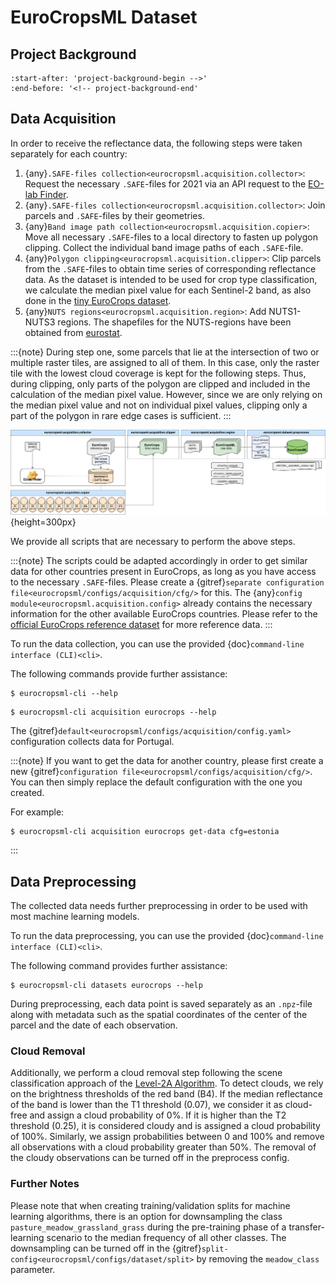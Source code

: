 # EuroCropsML Dataset

## Project Background 
```{include} ../README.md
:start-after: 'project-background-begin -->'
:end-before: '<!-- project-background-end'
```

## Data Acquisition

In order to receive the reflectance data, the following steps were taken separately for each country:
1. {any}`.SAFE-files collection<eurocropsml.acquisition.collector>`: Request the necessary `.SAFE`-files for 2021 via an API request to the [EO-lab Finder](https://finder.eo-lab.org/).
2. {any}`.SAFE-files collection<eurocropsml.acquisition.collector>`: Join parcels and `.SAFE`-files by their geometries.
3. {any}`Band image path collection<eurocropsml.acquisition.copier>`: Move all necessary `.SAFE`-files to a local directory to fasten up polygon clipping. Collect the individual band image paths of each `.SAFE`-file.
4. {any}`Polygon clipping<eurocropsml.acquisition.clipper>`: Clip parcels from the `.SAFE`-files to obtain time series of corresponding reflectance data. As the dataset is intended to be used for crop type classification, we calculate the median pixel value for each Sentinel-2 band, as also done in the [tiny EuroCrops dataset](https://arxiv.org/abs/2106.08151).
5. {any}`NUTS regions<eurocropsml.acquisition.region>`: Add NUTS1-NUTS3 regions. The shapefiles for the NUTS-regions have been obtained from [eurostat](https://ec.europa.eu/eurostat/de/web/gisco/geodata/reference-data/administrative-units-statistical-units/nuts).

:::{note}
During step one, some parcels that lie at the intersection of two or multiple raster tiles, are assigned to all of them.
In this case, only the raster tile with the lowest cloud coverage is kept for the following steps.
Thus, during clipping, only parts of the polygon are clipped and included in the calculation of the median pixel value.
However, since we are only relying on the median pixel value and not on individual pixel values, clipping only a part of the polygon in rare edge cases is sufficient.
:::

![Data Acquisition Pipeline.](_static/acquisition-pipeline.jpg){height=300px}

We provide all scripts that are necessary to perform the above steps. 

:::{note}
The scripts could be adapted accordingly in order to get similar data for other countries present in EuroCrops, as long as you have access to the necessary `.SAFE`-files. Please create a {gitref}`separate configuration file<eurocropsml/configs/acquisition/cfg/>` for this.
The {any}`config module<eurocropsml.acquisition.config>` already contains the necessary information for the other available EuroCrops countries. Please refer to the [official EuroCrops reference dataset](https://zenodo.org/records/10118572) for more reference data.
:::

To run the data collection, you can use the provided {doc}`command-line interface (CLI)<cli>`.

The following commands provide further assistance:
```console
$ eurocropsml-cli --help
```

```console
$ eurocropsml-cli acquisition eurocrops --help
```

The {gitref}`default<eurocropsml/configs/acquisition/config.yaml>` configuration collects data for Portugal. 

:::{note}
If you want to get the data for another country, please first create a new {gitref}`configuration file<eurocropsml/configs/acquisition/cfg/>`. You can then simply replace the default configuration with the one you created.

For example:
```console
$ eurocropsml-cli acquisition eurocrops get-data cfg=estonia
```
:::

## Data Preprocessing
The collected data needs further preprocessing in order to be used with most machine learning models.

To run the data preprocessing, you can use the provided {doc}`command-line interface (CLI)<cli>`.

The following command provides further assistance:
```console
$ eurocropsml-cli datasets eurocrops --help
```

During preprocessing, each data point is saved separately as an `.npz`-file along with metadata such as the spatial coordinates of the center of the parcel and the date of each observation.

### Cloud Removal
Additionally, we perform a cloud removal step following the scene classification approach of the [Level-2A Algorithm](https://sentinels.copernicus.eu/web/sentinel/technical-guides/sentinel-2-msi/level-2a/algorithm-overview). To detect clouds, we rely on the brightness thresholds of the red band (B4). If the median reflectance of the band is lower than the T1 threshold (0.07), we consider it as cloud-free and assign a cloud probability of 0%. If it is higher than the T2 threshold (0.25), it is considered cloudy and is assigned a cloud probability of 100%. Similarly, we assign probabilities between 0 and 100% and remove all observations with a cloud probability greater than 50%. The removal of the cloudy observations can be turned off in the preprocess config.

### Further Notes
Please note that when creating training/validation splits for machine learning algorithms, there is an option for downsampling the class `pasture_meadow_grassland_grass` during the pre-training phase of a transfer-learning scenario to the median frequency of all other classes. The downsampling can be turned off in the {gitref}`split-config<eurocropsml/configs/dataset/split>` by removing the `meadow_class` parameter.